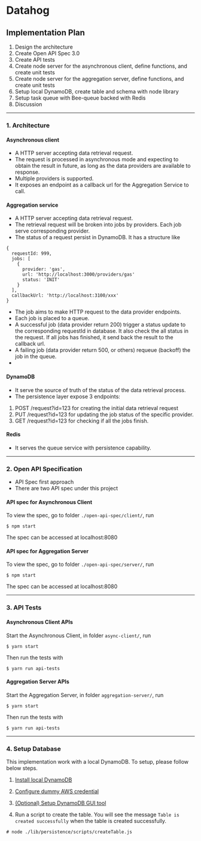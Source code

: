 # Datahog

## Implementation Plan 
1. Design the architecture
2. Create Open API Spec 3.0
3. Create API tests
4. Create node server for the asynchronous client, define functions, and create unit tests
5. Create node server for the aggregation server, define functions, and create unit tests
6. Setup local DynamoDB, create table and schema with node library
7. Setup task queue with Bee-queue backed with Redis
8. Discussion

---

### 1. Architecture

#### Asynchronous client 
- A HTTP server accepting data retrieval request. 
- The request is processed in asynchronous mode and expecting to obtain the result in future, as long as the data providers are available to response. 
- Multiple providers is supported.
- It exposes an endpoint as a callback url for the Aggregation Service to call.

#### Aggregation service 
- A HTTP server accepting data retrieval request.
- The retrieval request will be broken into jobs by providers. Each job serve corresponding provider.
- The status of a request persist in DynamoDB. It has a structure like
  
```
{
  requestId: 999,
  jobs: [
    {
      provider: 'gas',
      url: 'http://localhost:3000/providers/gas'
      status: 'INIT'
    }
  ],
  callbackUrl: 'http://localhost:3100/xxx'
}
```

- The job aims to make HTTP request to the data provider endpoints.
- Each job is placed to a queue.
- A successful job (data provider return 200) trigger a status update to the corresponding requestId in database. It also check the all status in the request. If all jobs has finished, it send back the result to the callback url.
- A failing job (data provider return 500, or others) requeue (backoff) the job in the queue.
- 

#### DynamoDB
- It serve the source of truth of the status of the data retrieval process.
- The persistence layer expose 3 endpoints:
1. POST /request?id=123 for creating the initial data retrieval request
2. PUT /request?id=123 for updating the job status of the specific provider.
3. GET /request?id=123 for checking if all the jobs finish. 


#### Redis
- It serves the queue service with persistence capability. 

---

### 2. Open API Specification
- API Spec first approach
- There are two API spec under this project
#### API spec for Asynchronous Client

To view the spec, go to folder `./open-api-spec/client/`, run

```
$ npm start
```

The spec can be accessed at localhost:8080

#### API spec for Aggregation Server

To view the spec, go to folder `./open-api-spec/server/`, run

```
$ npm start
```

The spec can be accessed at localhost:8080

---

### 3. API Tests

#### Asynchronous Client APIs

Start the Asynchronous Client, in folder `async-client/`, run

```
$ yarn start
```

Then run the tests with

```
$ yarn run api-tests
```


#### Aggregation Server APIs

Start the Aggregation Server, in folder `aggregation-server/`, run

```
$ yarn start
```

Then run the tests with 

```
$ yarn run api-tests
```

--- 

### 4. Setup Database

This implementation work with a local DynamoDB. To setup, please follow below steps.

1. [Install local DynamoDB](https://gist.github.com/ng-the-engineer/1f3b9bc61ab718ba36b9a6fe0b4f5289)

2. [Configure dummy AWS credential](https://gist.github.com/ng-the-engineer/e89b16e83c216b09d35d762b12878d31)

3. [(Optional) Setup DynamoDB GUI tool](https://gist.github.com/ng-the-engineer/7050636d63e3cdf3db6b0bea6dc5602a)

4. Run a script to create the table. You will see the message `Table is created successfully` when the table is created successfully.

```
# node ./lib/persistence/scripts/createTable.js
```